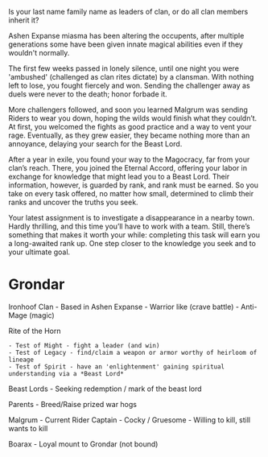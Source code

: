 Is your last name family name as leaders of clan, or do all clan members inherit it?


Ashen Expanse miasma has been altering the occupents, after multiple generations some have been given innate magical abilities even if they wouldn't normally.


The first few weeks passed in lonely silence, until one night you were 'ambushed' (challenged as clan rites dictate) by a clansman. With nothing left to lose, you fought fiercely and won. Sending the challenger away as duels were never to the death; honor forbade it.

More challengers followed, and soon you learned Malgrum was sending Riders to wear you down, hoping the wilds would finish what they couldn’t. At first, you welcomed the fights as good practice and a way to vent your rage. Eventually, as they grew easier, they became nothing more than an annoyance, delaying your search for the Beast Lord.

After a year in exile, you found your way to the Magocracy, far from your clan’s reach. There, you joined the Eternal Accord, offering your labor in exchange for knowledge that might lead you to a Beast Lord. Their information, however, is guarded by rank, and rank must be earned. So you take on every task offered, no matter how small, determined to climb their ranks and uncover the truths you seek.

Your latest assignment is to investigate a disappearance in a nearby town. Hardly thrilling, and this time you’ll have to work with a team. Still, there’s something that makes it worth your while: completing this task will earn you a long-awaited rank up. One step closer to the knowledge you seek and to your ultimate goal.

# Grondar

Ironhoof Clan 
    - Based in Ashen Expanse
    - Warrior like (crave battle)
    - Anti-Mage (magic)

Rite of the Horn

    - Test of Might - fight a leader (and win)
    - Test of Legacy - find/claim a weapon or armor worthy of heirloom of lineage
    - Test of Spirit - have an 'enlightenment' gaining spiritual understanding via a *Beast Lord*

Beast Lords
    - Seeking redemption / mark of the beast lord

Parents
    - Breed/Raise prized war hogs

Malgrum
    - Current Rider Captain
    - Cocky / Gruesome
    - Willing to kill, still wants to kill 

Boarax
    - Loyal mount to Grondar (not bound)